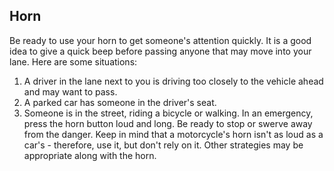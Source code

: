 ## Horn
Be ready to use your horn to get someone's attention quickly. It is a good idea to give a quick beep before passing anyone that may move into your lane. Here are some situations:
1. A driver in the lane next to you is driving too closely to the vehicle ahead and may want to pass.
2. A parked car has someone in the driver's seat.
3. Someone is in the street, riding a bicycle or walking.
In an emergency, press the horn button loud and long. Be ready to stop or swerve away from the danger. Keep in mind that a motorcycle's horn isn't as loud as a car's - therefore, use it, but don't rely on it. Other strategies may be appropriate along with the horn.
